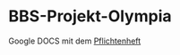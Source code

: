 # BBS-Projekt-Olympia

Google DOCS mit dem [Pflichtenheft](https://docs.google.com/document/d/1QzplpibWDMLbMIHsCrh_kq13Hn7w-mjHGrG04pA5qf4/edit?usp=sharing)
